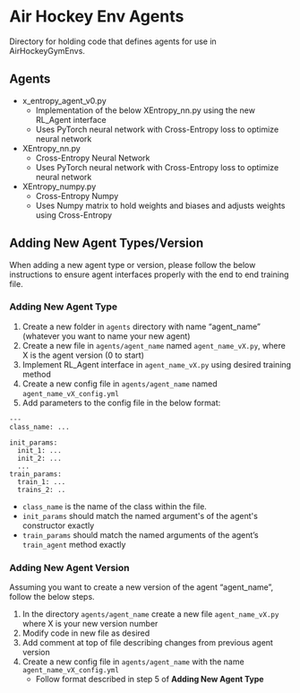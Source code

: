 # Air Hockey Env Agents

Directory for holding code that defines agents for use in AirHockeyGymEnvs.

## Agents

* x_entropy_agent_v0.py
  * Implementation of the below XEntropy_nn.py using the new RL_Agent interface
  * Uses PyTorch neural network with Cross-Entropy loss to optimize neural network
* XEntropy_nn.py
  * Cross-Entropy Neural Network
  * Uses PyTorch neural network with Cross-Entropy loss to optimize neural network
* XEntropy_numpy.py
  * Cross-Entropy Numpy
  * Uses Numpy matrix to hold weights and biases and adjusts weights using Cross-Entropy

## Adding New Agent Types/Version
When adding a new agent type or version, please follow the below instructions to ensure agent interfaces properly with the end to end training file. 
### Adding New Agent Type
1. Create a new folder in `agents` directory with name “agent_name” (whatever you want to name your new agent)
2. Create a new file in `agents/agent_name` named `agent_name_vX.py`, where X is the agent version (0 to start)
3. Implement RL_Agent interface in `agent_name_vX.py` using desired training method
4. Create a new config file in `agents/agent_name` named `agent_name_vX_config.yml`
5. Add parameters to the config file in the below format:
```
---
class_name: ...

init_params:
  init_1: ...
  init_2: ...
  ...
train_params:
  train_1: ...
  trains_2: ..
``` 
  - `class_name` is the name of the class within the file.
  - `init_params` should match the named argument's of the agent's constructor exactly
  - `train_params` should match the named arguments of the agent’s `train_agent` method exactly

### Adding New Agent Version
Assuming you want to create a new version of the agent “agent_name”, follow the below steps.
1. In the directory `agents/agent_name` create a new file `agent_name_vX.py` where X is your new version number
2. Modify code in new file as desired
3. Add comment at top of file describing changes from previous agent version
4. Create a new config file in `agents/agent_name` with the name `agent_name_vX_config.yml`
    - Follow format described in step 5 of __Adding New Agent Type__


